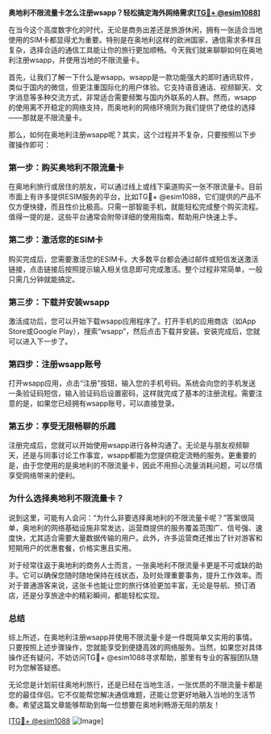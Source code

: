 **奥地利不限流量卡怎么注册wsapp？轻松搞定海外网络需求[[TG💪+ @esim1088](https://t.me/s/esim1088)]**

在当今这个高度数字化的时代，无论是商务出差还是旅游休闲，拥有一张适合当地使用的SIM卡都显得尤为重要。特别是在奥地利这样的欧洲国家，通信需求多样且复杂，选择合适的通信工具能让你的旅行更加顺畅。今天我们就来聊聊如何在奥地利注册wsapp，并使用当地的不限流量卡。

首先，让我们了解一下什么是wsapp。wsapp是一款功能强大的即时通讯软件，类似于国内的微信，但更注重国际化的用户体验。它支持语音通话、视频聊天、文字消息等多种交流方式，非常适合需要频繁与国内外联系的人群。然而，wsapp的使用离不开稳定的网络支持，而奥地利的网络环境则为我们提供了绝佳的选择——那就是不限流量卡。

那么，如何在奥地利注册wsapp呢？其实，这个过程并不复杂，只要按照以下步骤操作即可：

### **第一步：购买奥地利不限流量卡**
在奥地利旅行或居住的朋友，可以通过线上或线下渠道购买一张不限流量卡。目前市面上有许多提供ESIM服务的平台，比如TG💪+ @esim1088，它们提供的产品不仅方便快捷，而且性价比极高。只需一部智能手机，就能轻松完成整个购买流程。值得一提的是，这些平台通常会附带详细的使用指南，帮助用户快速上手。

### **第二步：激活您的ESIM卡**
购买完成后，您需要激活您的ESIM卡。大多数平台都会通过邮件或短信发送激活链接，点击链接后按照提示输入相关信息即可完成激活。整个过程非常简单，一般只需几分钟就能搞定。

### **第三步：下载并安装wsapp**
激活成功后，您可以开始下载wsapp应用程序了。打开手机的应用商店（如App Store或Google Play），搜索“wsapp”，然后点击下载并安装。安装完成后，您就可以进入下一步了。

### **第四步：注册wsapp账号**
打开wsapp应用，点击“注册”按钮，输入您的手机号码。系统会向您的手机发送一条验证码短信，输入验证码后设置密码，这样就完成了基本的注册流程。需要注意的是，如果您已经拥有wsapp账号，可以直接登录。

### **第五步：享受无限畅聊的乐趣**
注册完成后，您就可以开始使用wsapp进行各种沟通了。无论是与朋友视频聊天，还是与同事讨论工作事宜，wsapp都能为您提供稳定流畅的服务。更重要的是，由于您使用的是奥地利的不限流量卡，因此不用担心流量消耗问题，可以尽情享受网络带来的便利。

### **为什么选择奥地利不限流量卡？**

说到这里，可能有人会问：“为什么非要选择奥地利的不限流量卡呢？”答案很简单，奥地利的网络基础设施非常发达，运营商提供的服务覆盖范围广、信号强、速度快，尤其适合需要大量数据传输的用户。此外，许多运营商还推出了针对游客和短期用户的优惠套餐，价格实惠且实用。

对于经常往返于奥地利的商务人士而言，一张奥地利不限流量卡更是不可或缺的助手。它可以确保您随时随地保持在线状态，及时处理重要事务，提升工作效率。而对于普通游客来说，这张卡也能让您的旅行体验更加丰富，无论是导航、预订酒店，还是分享旅途中的精彩瞬间，都能轻松实现。

### **总结**
综上所述，在奥地利注册wsapp并使用不限流量卡是一件既简单又实用的事情。只要按照上述步骤操作，您就能享受到便捷高效的网络服务。当然，如果您对具体操作还有疑问，不妨访问TG💪+ @esim1088寻求帮助，那里有专业的客服团队随时为您解答疑惑。

无论您是计划前往奥地利旅行，还是已经在当地生活，一张优质的不限流量卡都是您的最佳伴侣。它不仅能帮您解决通信难题，还能让您更好地融入当地的生活节奏。希望这篇文章能够帮助到每一位想要在奥地利畅游无阻的朋友！

[[TG💪+ @esim1088](https://t.me/s/esim1088) ![Image](https://i.postimg.cc/4NQfJmqS/Snipaste-2025-05-13-00-14-12.png)]